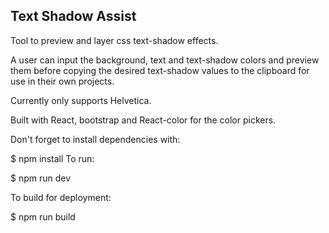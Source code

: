 ## Text Shadow Assist

Tool to preview and layer css text-shadow effects.

A user can input the background, text and text-shadow colors and preview them before copying the desired text-shadow values to the clipboard for use in their own projects.

Currently only supports Helvetica.

Built with React, bootstrap and React-color for the color pickers.

Don't forget to install dependencies with:

$ npm install
To run:

$ npm run dev

To build for deployment:

$ npm run build
